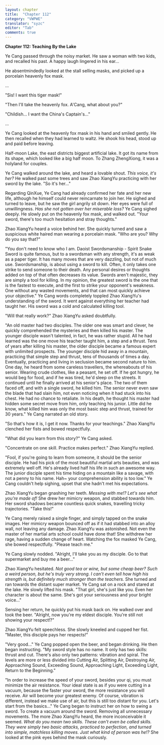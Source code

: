 ```yaml
---
layout: chapter
title:  "Chapter 112"
category: "VWPWE"
translator: "syzc"
editor: "Tab"
comments: true
---
```


**Chapter 112: Teaching By the Lake**
 
Ye Cang passed through the noisy market. He saw a woman with two kids, and recalled his past. A happy laugh lingered in his ear...
 
He absentmindedly looked at the stall selling masks, and picked up a porcelain heavenly fox mask.
 
...
 
"Sis! I want this tiger mask!"
 
"Then I'll take the heavenly fox. A'Cang, what about you?"
 
"Childish... I want the China's Captain's..."
 
...
 
Ye Cang looked at the heavenly fox mask in his hand and smiled gently. He then recalled when they had learned to waltz. He shook his head, stood up and paid before leaving. 
 
Half-moon Lake, the east districts biggest artificial lake. It got its name from its shape, which looked like a big half moon. To Zhang ZhengXiong, it was a holyland for couples.
 
Ye Cang walked around the lake, and heard a lovable shout. *This voice, it's her?* He walked past some trees and saw Zhao XiangYu practicing with her sword by the lake. "So it's her..."
 
Regarding QinXue, Ye Cang had already confirmed her fate and her new life, although he himself could never reincarnate to join her. He sighed and turned to leave, but he saw the girl angrily sit down. Her eyes were full of unwillingness. *Has she not gotten over her miserable loss?* 
Ye Cang sighed deeply. He slowly put on the heavenly fox mask, and walked out. "Your sword, there's too much hesitation and stray thoughts."
 
Zhao XiangYu heard a voice behind her. She quickly turned and saw a suspicious white haired man wearing a porcelain mask. "Who are you? Why do you say that?"
 
"You don't need to know who I am. Daoist Swordsmanship - Spirit Snake Sword is quite famous, but to a swordsman with any strength, it's as weak as a paper tiger. It has many moves that are very dazzling, but not of much use. Swordsmanship, is about using a sword to kill. Often, it only takes one strike to send someone to their death. Any personal desires or thoughts added on top of that often decreases its value. Swords aren't majestic, they are simply a tool for killing. In my opinion, the greatest sword is the one that is the fastest to execute, and the first to strike your opponent's weakness. One without any wasted movements, and that can most quickly achieve your objective." Ye Cang words completely toppled Zhao XiangYu's understanding of the sword. It went against everything her teacher had taught her. His sword was a cold and calculated killing tool.
 
"Will that really work?" Zhao XiangYu asked doubtfully.
 
"An old master had two disciples. The older one was smart and clever, he quickly comprehended the mysteries and then killed his master. The younger disciple wasn't talented, in fact, he was rather stupid. All he had learned was the one move his teacher taught him, a step and a thrust. Tens of years after killing his master, the older disciple became a famous expert with unlimited prospects. The younger disciple hid away in a mountain, practicing that simple step and thrust, tens of thousands of times a day. Eventually, practicing and living in seclusion became second nature to him. One day, he heard from some careless travellers, the whereabouts of his senior. Wearing crude clothes, like a peasant, he set off. If he got hungry, he would beg for food, and if he was tired, he'd sleep on the streets. It continued until he finally arrived at his senior's place. The two of them faced off, and with a single sword, he killed him. The senior never even saw the blade that had slain him, not even noticing when it had stuck into his chest. He had no chance to retaliate. In his death, he thought his master had hidden some secret move from him, only teaching his junior. Little did he know, what killed him was only the most basic step and thrust, trained for 30 years." Ye Cang narrated an old story.
 
"So that's how it is, I get it now. Thanks for your teachings." Zhao XiangYu clenched her fists and bowed respectfully.
 
"What did you learn from this story?" Ye Cang asked.
 
"Concentrate on one skill. Practice makes perfect." Zhao XiangYu replied.
 
"Fool, if you're going to learn from someone, it should be the senior disciple. He had his pick of the most beautiful martial arts beauties, and was extremely well off. He's already lived half his life in such an awesome way. The junior disciple spent his time hiding on a mountain like a savage, with not a penny to his name. Hah~ your comprehension ability is too low." Ye Cang couldn't help sighing, upset that she hadn't met his expectations.  
 
Zhao XiangYu began gnashing her teeth. *Messing with me!? Let's see what you're made of!* She drew her mimicry weapon, and stabbed towards him. Her sword shadows became countless quick snakes, travelling tricky trajectories. "Take this!"
 
Ye Cang merely raised a single finger, and simply tapped on the snake images. Her mimicry weapon bounced off as if it had stabbed into an alloy wall, not leaving any damage. Zhao XiangYu was astonished. Not even the master of her martial arts school could have done that! She withdrew her rage, having a sudden change of heart. Watching the fox masked Ye Cang, she bowed respectfully. "Please teach me."
 
Ye Cang slowly nodded. "Alright, I'll take you as my disciple. Go to that supermarket and buy me a beer..."
 
Zhao XiangYu hesitated. *Not good tea or wine, but some cheap beer? Such a weird person, but he's truly very strong. I can't even tell how high his strength is, but definitely much stronger than the teachers.* She turned and ran towards the distant super market. Ye Cang sat on a rock and stared at the lake. He slowly lifted his mask. "That girl, she's just like you. Even her character is about the same. She's got your seriousness and your bright voice..."
 
Sensing her return, he quickly put his mask back on. He walked over and took the beer. "Alright, now you're my eldest disciple. You're still not showing your respect!?"
 
Zhao XiangYu felt speechless. She slowly kneeled and cupped her fist. "Master, this disciple pays her respects!"
 
"Very good..." Ye Cang popped open the beer, and began drinking. He then began instructing. "My sword style has no name. It only has two skills: thrust and cut. There's also only two patterns: vibration and spiral. The levels are more or less divided into Cutting Air, Splitting Air, Destroying Air, Approaching Sound, Exceeding Sound, Approaching Light, Exceeding Light, Return to the Beginning."
 
"In order to increase the speed of your sword, besides your qi, you must minimize the air resistance. Your ideal state is as if you were cutting in a vacuum, because the faster your sword, the more resistance you will receive. Air will become your greatest enemy. Of course, vibration is different, instead we make use of air, but this is still too distant for you. Let's start from the basics..." Ye Cang began to instruct her on how to swing a sword. To create a vacuum around the sword. Removing all unnecessary movements. The more Zhao XiangYu heard, the more inconceivable it seemed. *What do you mean two skills. These can't even be called skills. They were simply two basic attacks, practiced to perfection, and turned into simple, matchless killing moves. Just what kind of person was he!?* She looked at the pink eyes behind the mask curiously.
